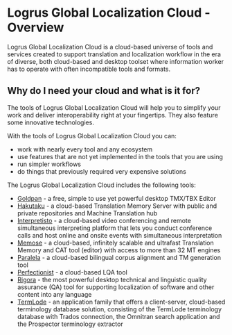 # Logrus Global Localization Cloud - Overview

Logrus Global Localization Cloud is a cloud-based universe of tools and services created to support translation and localization workflow in the era of diverse, both cloud-based and desktop toolset where information worker has to operate with often incompatible tools and formats.

## Why do I need your cloud and what is it for?

The tools of Logrus Global Localization Cloud will help you to simplify your work and deliver interoperability right at your fingertips. They also feature some innovative technologies.

With the tools of Logrus Global Localization Cloud you can:

* work with nearly every tool and any ecosystem
* use features that are not yet implemented in the tools that you are using
* run simpler workflows
* do things that previously required very expensive solutions

The Logrus Global Localization Cloud includes the following tools:

* [Goldpan](goldpan.md) - a free, simple to use yet powerful desktop TMX/TBX Editor
* [Hakutaku](hakutaku.md) - a cloud-based Translation Memory Server with public and private repositories and Machine Translation hub
* [Interpretisto](interpretisto.md) - a cloud-based video conferencing and remote simultaneous interpreting platform that lets you conduct conference calls and host online and onsite events with simultaneous interpretation
* [Memose](memose.md) - a cloud-based, infinitely scalable and ultrafast Translation Memory and CAT tool (editor) with access to more than 32 MT engines
* [Paralela](paralela.md) - a cloud-based bilingual corpus alignment and TM generation tool
* [Perfectionist](perfectionist.md) - a cloud-based LQA tool
* [Rigora](rigora.md) - the most powerful desktop technical and linguistic quality assurance (QA) tool for supporting localization of software and other content into any language
* [TermLode](termlode.md) - an application family that offers a client-server, cloud-based terminology database solution, consisting of the TermLode terminology database with Trados connection, the Omnitran search application and the Prospector terminology extractor